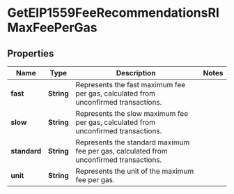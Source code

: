 

# GetEIP1559FeeRecommendationsRIMaxFeePerGas


## Properties

| Name | Type | Description | Notes |
|------------ | ------------- | ------------- | -------------|
|**fast** | **String** | Represents the fast maximum fee per gas, calculated from unconfirmed transactions. |  |
|**slow** | **String** | Represents the slow maximum fee per gas, calculated from unconfirmed transactions. |  |
|**standard** | **String** | Represents the standard maximum fee per gas, calculated from unconfirmed transactions. |  |
|**unit** | **String** | Represents the unit of the maximum fee per gas. |  |



